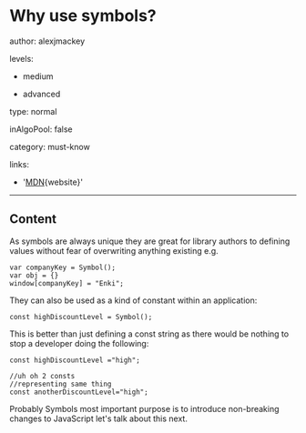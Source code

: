# Why use symbols?
author: alexjmackey

levels:

  - medium

  - advanced

type: normal

inAlgoPool: false

category: must-know

links:

  - '[MDN](https://developer.mozilla.org/en-US/docs/Web/JavaScript/Reference/Global_Objects/Symbol){website}'

---
## Content

As symbols are always unique they are great for library authors to defining values without fear of overwriting anything existing e.g.

```
var companyKey = Symbol();
var obj = {}
window[companyKey] = "Enki";
```

They can also be used as a kind of constant within an application:

```
const highDiscountLevel = Symbol();
```

This is better than just defining a const string as there would be nothing to stop a developer doing the following:

```
const highDiscountLevel ="high";

//uh oh 2 consts
//representing same thing
const anotherDiscountLevel="high";
```

Probably Symbols most important purpose is to introduce non-breaking changes to JavaScript let's talk about this next.
